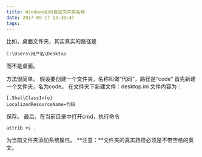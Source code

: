 ```yaml
---
title: Windows如何自定文件夹名称
date: 2017-09-17 13:30:47
tags:
---
```


比如，桌面文件夹，其实真实的路径是
```
C:\Users\用户名\Desktop
```
而不是桌面。

方法很简单。
假设要创建一个文件夹，名称叫做“代码”，路径是“code” 首先新建一个文件夹，名为code。
在文件夹下新建文件：desktop.ini 文件内容为：

```
[.ShellClassInfo]
LocalizedResourceName=代码
```

保存。 最后，在当前目录中打开cmd，执行命令

```
attrib +s .
```

为当前文件夹添加系统属性。
**注意：**文件夹的真实路径必须是不带空格的英文。